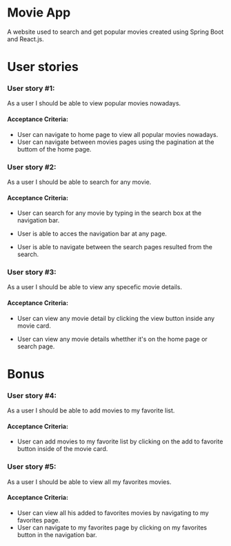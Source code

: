 
# Movie App

A website used to search and get popular movies created using Spring Boot and React.js.

# User stories
### User story #1:

As a user I should be able to view popular movies nowadays.

#### Acceptance Criteria:
- User can navigate to home page to view all popular movies nowadays.
- User can navigate between movies pages using the pagination at the buttom of the home page.


### User story #2:

As a user I should be able to search for any movie.

#### Acceptance Criteria:
- User can search for any movie by typing in the search box at the navigation bar.

- User is able to acces the navigation bar at any page.

- User is able to navigate between the search pages resulted from the search.

### User story #3:

As a user I should be able to view any specefic movie details.

#### Acceptance Criteria:
- User can view any movie detail by clicking the view button inside any movie card.

- User can view any movie details whetther it's on the home page or search page.

# Bonus

### User story #4:
As a user I should be able to add movies to my favorite list.

#### Acceptance Criteria:
- User can add movies to my favorite list by clicking on the add to favorite button inside of the movie card.

### User story #5:
As a user I should be able to view all my favorites movies.

#### Acceptance Criteria:
- User can view all his added to favorites movies by navigating to my favorites page.
- User can navigate to my favorites page by clicking on my favorites button in the navigation bar.




